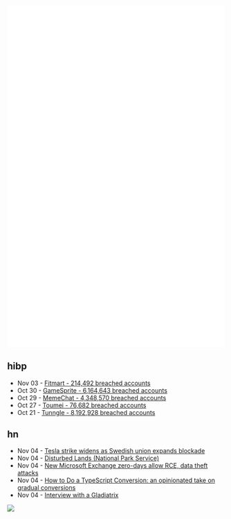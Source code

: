 ![Metrics](https://raw.githubusercontent.com/phixion/phixion/master/metrics.svg)

## hibp

<!--
for https://github.com/phixion/phixion/blob/main/.github/workflows/feeds.yml
-->
<!--START_SECTION:haveibeenpwnd-->
- Nov 03 - [Fitmart - 214,492 breached accounts](https://haveibeenpwned.com/PwnedWebsites#Fitmart)
- Oct 30 - [GameSprite - 6,164,643 breached accounts](https://haveibeenpwned.com/PwnedWebsites#GameSprite)
- Oct 29 - [MemeChat - 4,348,570 breached accounts](https://haveibeenpwned.com/PwnedWebsites#MemeChat)
- Oct 27 - [Toumei - 76,682 breached accounts](https://haveibeenpwned.com/PwnedWebsites#Toumei)
- Oct 21 - [Tunngle - 8,192,928 breached accounts](https://haveibeenpwned.com/PwnedWebsites#Tunngle)
<!--END_SECTION:haveibeenpwnd-->

## hn

<!--
for https://github.com/phixion/phixion/blob/main/.github/workflows/feeds.yml
-->
<!--START_SECTION:hn-->
- Nov 04 - [Tesla strike widens as Swedish union expands blockade](https://www.thelocal.se/20231103/tesla-strike-widens-as-swedish-union-expands-blockade)
- Nov 04 - [Disturbed Lands (National Park Service)](https://www.nps.gov/shen/learn/nature/disturbedlands.htm)
- Nov 04 - [New Microsoft Exchange zero-days allow RCE, data theft attacks](https://www.bleepingcomputer.com/news/microsoft/new-microsoft-exchange-zero-days-allow-rce-data-theft-attacks/)
- Nov 04 - [How to Do a TypeScript Conversion: an opinionated take on gradual conversions](https://v5.chriskrycho.com/journal/how-to-do-a-typescript-conversion/)
- Nov 04 - [Interview with a Gladiatrix](https://antigonejournal.com/2023/10/modern-roman-gladiatrix/)
<!--END_SECTION:hn-->

<!--
for https://yhype.me
-->
![](https://hit.yhype.me/github/profile?user_id=13013670)
